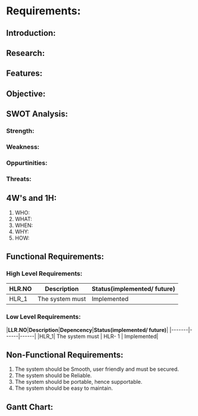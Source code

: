 # Requirements:
## Introduction:

## Research:

## Features:

## Objective:


## SWOT Analysis:
### Strength:

### Weakness:

### Oppurtinities:

### Threats:


## 4W's and 1H:
1. WHO:
2. WHAT:
3. WHEN:
4. WHY:
5. HOW:


## Functional Requirements:
### High Level Requirements:

|**HLR.NO**|**Description**|**Status(implemented/ future)**|
|-------|------|------|
|HLR_1| The system must | Implemented|



### Low Level Requirements:

|**LLR.NO**|**Description**|**Depencency**|**Status(implemented/ future)**|
|-------|------|------|
|HLR_1| The system must | HLR- 1 | Implemented|


## Non-Functional Requirements:
1. The system should be Smooth, user friendly and must be secured.
2. The system should be Reliable.
3. The system should be portable, hence supportable.
4. The system should be easy to maintain.
## Gantt Chart:
